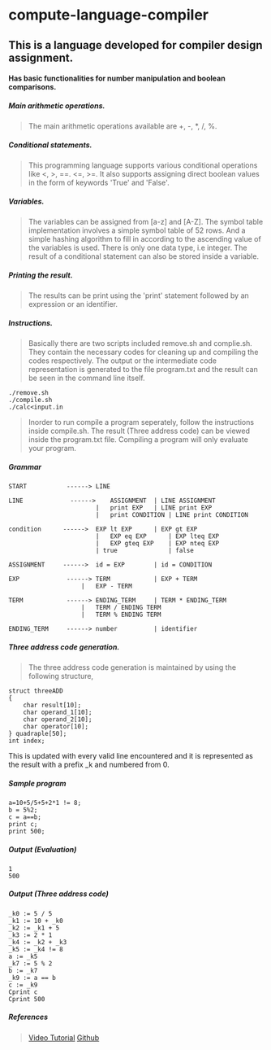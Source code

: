 # compute-language-compiler

## This is a language developed for compiler design assignment.



#### Has basic functionalities for number manipulation and boolean comparisons.

##### Main arithmetic operations.
> The main arithmetic operations available are +, -, *, /, %. 


##### Conditional statements.
> This programming language supports various conditional operations like <, >, ==. <=, >=.
It also supports assigning direct boolean values in the form of keywords 'True' and 'False'.

##### Variables.
> The variables can be assigned from [a-z] and [A-Z]. The symbol table implementation involves
a simple symbol table of 52 rows. And a simple hashing algorithm to fill in according to the 
ascending value of the variables is used. There is only one data type, i.e integer.
The result of a conditional statement can also be stored inside a variable.

##### Printing the result.
> The results can be print using the 'print' statement followed by an expression or an identifier.

##### Instructions.
> Basically there are two scripts included remove.sh and complie.sh.
They contain the necessary codes for cleaning up and compiling the codes respectively.
The output or the intermediate code representation is generated to the file program.txt
and the result can be seen in the command line itself.

```
./remove.sh
./compile.sh
./calc<input.in
```
> Inorder to run compile a program seperately, follow the instructions inside compile.sh. The result (Three address code) can be viewed inside the program.txt file. Compiling a program will only evaluate your program.


##### Grammar

```
START			------>	LINE

LINE			 ------>	ASSIGNMENT 	| LINE ASSIGNMENT
                        |	print EXP  	| LINE print EXP
                        |	print CONDITION | LINE print CONDITION

condition 	   ------>	EXP lt EXP 		| EXP gt EXP
                        |	EXP eq EXP 		| EXP lteq EXP
                        | 	EXP gteq EXP 	| EXP nteq EXP
                        | true              | false

ASSIGNMENT 	   ------>	id = EXP 		| id = CONDITION

EXP 			------>	TERM 			| EXP + TERM          		
					| 	EXP - TERM

TERM			------>	ENDING_TERM 	| TERM * ENDING_TERM
					| 	TERM / ENDING TERM
					|	TERM % ENDING TERM

ENDING_TERM		------>	number 			| identifier

```

##### Three address code generation.
> The three address code generation is maintained by using the following structure,
```
struct threeADD
{
	char result[10];
	char operand_1[10];
	char operand_2[10];
	char operator[10];
} quadraple[50];
int index;
```
This is updated with every valid line encountered and it is represented as the result with a prefix _k and numbered from 0.

##### Sample program
```
a=10+5/5+5+2*1 != 8;
b = 5%2;
c = a==b;
print c;
print 500;
```
##### Output (Evaluation)
```
1
500
```
##### Output (Three address code)
```
_k0 := 5 / 5
_k1 := 10 + _k0
_k2 := _k1 + 5
_k3 := 2 * 1
_k4 := _k2 + _k3
_k5 := _k4 != 8
a := _k5  
_k7 := 5 % 2
b := _k7  
_k9 := a == b
c := _k9
Cprint c
Cprint 500

```
##### References
>	[Video Tutorial](https://www.youtube.com/watch?v=__-wUHG2rfM)
	[Github](https://github.com/jengelsma/yacc-tutorial)
